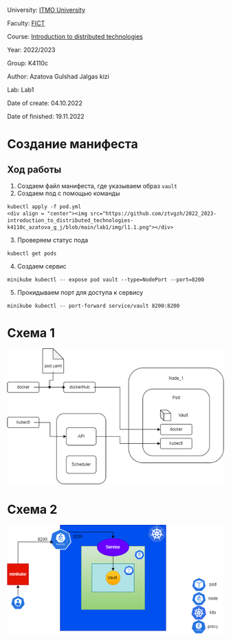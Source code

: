 University: [ITMO University](https://itmo.ru/ru/)

Faculty: [FICT](https://fict.itmo.ru)

Course: [Introduction to distributed technologies](https://github.com/itmo-ict-faculty/introduction-to-distributed-technologies)

Year: 2022/2023

Group: K4110c

Author: Azatova Gulshad Jalgas kizi

Lab: Lab1

Date of create: 04.10.2022

Date of finished: 19.11.2022

# Создание манифеста  
## Ход работы 
1. Создаем файл манифеста, где указываем образ `vault`  
2. Создаем под с помощью команды 
```
kubectl apply -f pod.yml  
<div align = "center"><img src="https://github.com/ztvgzh/2022_2023-introduction_to_distributed_technologies-k4110c_azatova_g_j/blob/main/lab1/img/l1.1.png"></div> 
```
3. Проверяем статус пода  
 ```
kubectl get pods
```   
4. Создаем сервис 
 ```
minikube kubectl -- expose pod vault --type=NodePort --port=8200
```
5. Прокидываем порт для доступа к сервису 
 ```
minikube kubectl -- port-forward service/vault 8200:8200
```

# Схема 1
<div align = "center"><img src="https://github.com/ztvgzh/2022_2023-introduction_to_distributed_technologies-k4110c_azatova_g_j/blob/main/lab1/img/scheme1.png"></div> 


# Схема 2
<div align = "center"><img src="https://github.com/ztvgzh/2022_2023-introduction_to_distributed_technologies-k4110c_azatova_g_j/blob/main/lab1/img/scheme2.png"></div> 


